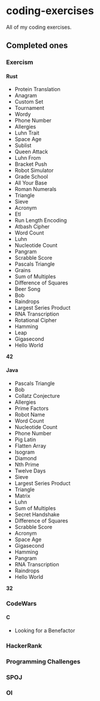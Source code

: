 # coding-exercises
All of my coding exercises.

## Completed ones

### Exercism

#### Rust

* Protein Translation
* Anagram
* Custom Set
* Tournament
* Wordy
* Phone Number
* Allergies
* Luhn Trait
* Space Age
* Sublist
* Queen Attack
* Luhn From
* Bracket Push
* Robot Simulator
* Grade School
* All Your Base
* Roman Numerals
* Triangle
* Sieve
* Acronym
* Etl
* Run Length Encoding
* Atbash Cipher
* Word Count
* Luhn
* Nucleotide Count
* Pangram
* Scrabble Score
* Pascals Triangle
* Grains
* Sum of Multiples
* Difference of Squares
* Beer Song
* Bob
* Raindrops
* Largest Series Product
* RNA Transcription
* Rotational Cipher
* Hamming
* Leap
* Gigasecond
* Hello World

**42**


#### Java

* Pascals Triangle
* Bob
* Collatz Conjecture
* Allergies
* Prime Factors
* Robot Name
* Word Count
* Nucleotide Count
* Phone Number
* Pig Latin
* Flatten Array
* Isogram
* Diamond
* Nth Prime
* Twelve Days
* Sieve
* Largest Series Product
* Triangle
* Matrix
* Luhn
* Sum of Multiples
* Secret Handshake
* Difference of Squares
* Scrabble Score
* Acronym
* Space Age
* Gigasecond
* Hamming
* Pangram
* RNA Transcription
* Raindrops
* Hello World

**32**

### CodeWars

#### C

* Looking for a Benefactor


### HackerRank


### Programming Challenges


### SPOJ


### OI
